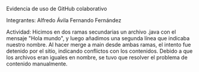 Evidencia de uso de GitHub colaborativo

Integrantes:
Alfredo Ávila
Fernando Fernández

Actividad:
Hicimos en dos ramas secundarias un archivo .java con el mensaje "Hola mundo", y luego añadimos una segunda línea que indicaba nuestro nombre.
Al hacer merge a main desde ambas ramas, el intento fue detenido por el sitio, indicando conflictos con los contenidos.
Debido a que los archivos eran iguales en nombre, se tuvo que resolver el problema de contenido manualmente.
